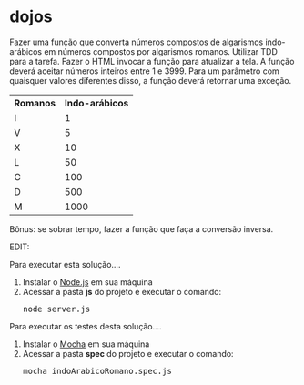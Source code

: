 # dojos

Fazer uma função que converta números compostos de algarismos indo-arábicos em números compostos por algarismos romanos. Utilizar TDD para a tarefa.
Fazer o HTML invocar a função para atualizar a tela.
A função deverá aceitar números inteiros entre 1 e 3999. Para um parâmetro com quaisquer valores diferentes disso, a função deverá retornar uma exceção.

<table>
  <tr><th>Romanos</th><th>Indo-arábicos</th></tr>
  <tr><td>I</td><td>1</td></tr>
  <tr><td>V</td><td>5</td></tr>
  <tr><td>X</td><td>10</td></tr>
  <tr><td>L</td><td>50</td></tr>
  <tr><td>C</td><td>100</td></tr>
  <tr><td>D</td><td>500</td></tr>
  <tr><td>M</td><td>1000</td></tr>
</table>

Bônus: se sobrar tempo, fazer a função que faça a conversão inversa.

EDIT: 

Para executar esta solução....

<ol>
	<li>Instalar o <a href="https://nodejs.org/en/download/">Node.js</a> em sua máquina</li>
	<li>Acessar a pasta <strong>js</strong> do projeto e executar o comando: <pre>node server.js</pre></li>
</ol>

Para executar os testes desta solução....

<ol>
  <li>Instalar o <a href="https://mochajs.org/">Mocha</a> em sua máquina</li>
  <li>Acessar a pasta <strong>spec</strong> do projeto e executar o comando: <pre>mocha indoArabicoRomano.spec.js</pre></li>
</ol>
